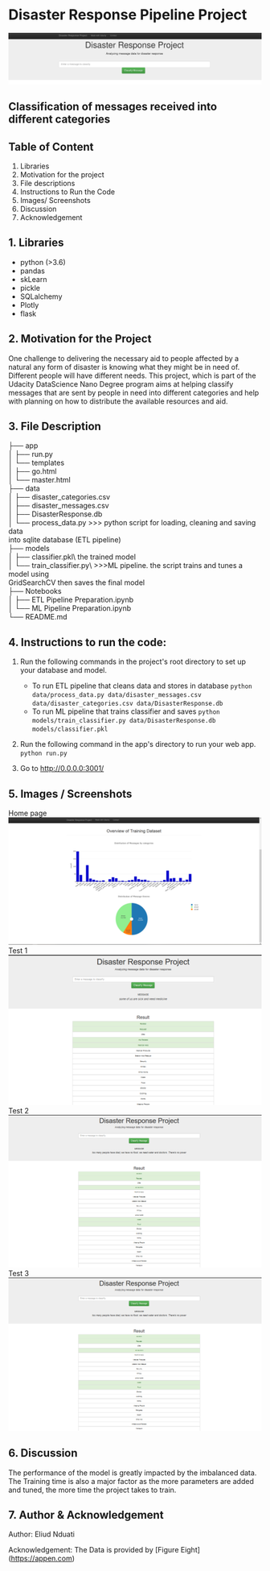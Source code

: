 # Disaster Response Pipeline Project
<img src="images/results-homepage.png">

## Classification of messages received into different categories

## Table of Content

1. Libraries
2. Motivation for the project
3. File descriptions
4. Instructions to Run the Code
5. Images/ Screenshots
6. Discussion 
7. Acknowledgement

## 1. Libraries

- python (>3.6)
- pandas
- skLearn
- pickle
- SQLalchemy
- Plotly
- flask


## 2. Motivation for the Project

One challenge to delivering the necessary aid to people affected by a natural any form of disaster is knowing what they might be in need of. Different people will have different needs. This project, which is part of the Udacity DataScience Nano Degree program aims at helping classify messages that are sent by people in need into different categories and help with planning on how to distribute the available resources and aid. 

## 3. File Description

├── app\
│   ├── run.py \
│   └── templates\
│       ├── go.html\
│       └── master.html\
├── data\
│   ├── disaster_categories.csv\
│   ├── disaster_messages.csv\
│   ├── DisasterResponse.db\
│   └── process_data.py >>> python script for loading, cleaning and saving data\
                           into sqlite  database (ETL pipeline)\
├── models\
│   ├── classifier.pkl\ the trained model\
│   └── train_classifier.py\ >>>ML pipeline. the script trains and tunes a model using\
                            GridSearchCV then saves the final model \
├── Notebooks\
│   ├── ETL Pipeline Preparation.ipynb\
│   └── ML Pipeline Preparation.ipynb\
└── README.md

## 4. Instructions to run the code:

1. Run the following commands in the project's root directory to set up your database and model.

    - To run ETL pipeline that cleans data and stores in database
        `python data/process_data.py data/disaster_messages.csv data/disaster_categories.csv data/DisasterResponse.db`
    - To run ML pipeline that trains classifier and saves
        `python models/train_classifier.py data/DisasterResponse.db models/classifier.pkl`

2. Run the following command in the app's directory to run your web app.
    `python run.py`

3. Go to http://0.0.0.0:3001/


## 5. Images / Screenshots

Home page <img src="images/homepage overview.png">
Test 1 <img src="images/food water and tents.png">
Test 2 <img src="images/water, food, aid.png">
Test 3 <img src="images/water, food, aid.png">

## 6. Discussion

The performance of the model is greatly impacted by the imbalanced data. The Training time is also a major factor as the more parameters are added and tuned, the more time the project takes to train. 

## 7. Author & Acknowledgement 

Author: Eliud Nduati

Acknowledgement:
The Data is provided by 
[Figure Eight] (https://appen.com)

